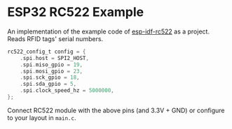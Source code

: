# ESP32 RC522 Example

An implementation of the example code of [esp-idf-rc522](https://github.com/abobija/esp-idf-rc522/) as a project.
Reads RFID tags' serial numbers.

```c
rc522_config_t config = {
    .spi.host = SPI2_HOST,
    .spi.miso_gpio = 19,
    .spi.mosi_gpio = 23,
    .spi.sck_gpio = 18,
    .spi.sda_gpio = 5,
    .spi.clock_speed_hz = 5000000,
};
```

Connect RC522 module with the above pins (and 3.3V + GND) or configure to your layout in `main.c`.
